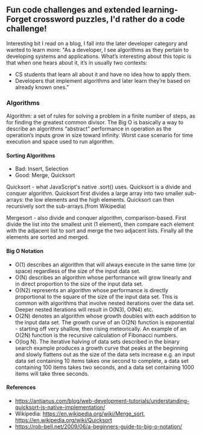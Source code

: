 ## Fun code challenges and extended learning- Forget crossword puzzles, I'd rather do a code challenge!
Interesting bit I read on a blog, I fall into the later developer category and wanted to learn more:
"As a developer, I see algorithms as they pertain to developing systems and applications. What’s interesting about this topic is that when one hears about it, it’s in usually two contexts:
- CS students that learn all about it and have no idea how to apply them.
- Developers that implement algorithms and later learn they’re based on already known ones."

### Algorithms
Algorithm: a set of rules for solving a problem in a finite number of steps, as for finding the greatest common divisor.  The Big O is basically a way to describe an algorithms “abstract” performance in operation as the operation’s inputs grow in size toward infinity.  Worst case scenario for time execution and space used to run algorithm.

#### Sorting Algorithms
- Bad: Insert, Selection
- Good: Merge, Quicksort

Quicksort - what JavaScript's native .sort() uses.  Quicksort is a divide and conquer algorithm. Quicksort first divides a large array into two smaller sub-arrays: the low elements and the high elements. Quicksort can then recursively sort the sub-arrays.(from Wikipedia)

Mergesort - also divide and conquer algorithm, comparison-based.  First divide the list into the smallest unit (1 element), then compare each element with the adjacent list to sort and merge the two adjacent lists. Finally all the elements are sorted and merged.

#### Big O Notation
- O(1) describes an algorithm that will always execute in the same time (or space) regardless of the size of the input data set.
- O(N) describes an algorithm whose performance will grow linearly and in direct proportion to the size of the input data set.
- O(N2) represents an algorithm whose performance is directly proportional to the square of the size of the input data set. This is common with algorithms that involve nested iterations over the data set. Deeper nested iterations will result in O(N3), O(N4) etc.
- O(2N) denotes an algorithm whose growth doubles with each addition to the input data set. The growth curve of an O(2N) function is exponential - starting off very shallow, then rising meteorically. An example of an O(2N) function is the recursive calculation of Fibonacci numbers.
- O(log N). The iterative halving of data sets described in the binary search example produces a growth curve that peaks at the beginning and slowly flattens out as the size of the data sets increase e.g. an input data set containing 10 items takes one second to complete, a data set containing 100 items takes two seconds, and a data set containing 1000 items will take three seconds.

#### References
- https://antjanus.com/blog/web-development-tutorials/understanding-quicksort-js-native-implementation/
- Wikipedia: https://en.wikipedia.org/wiki/Merge_sort, https://en.wikipedia.org/wiki/Quicksort
- https://rob-bell.net/2009/06/a-beginners-guide-to-big-o-notation/
